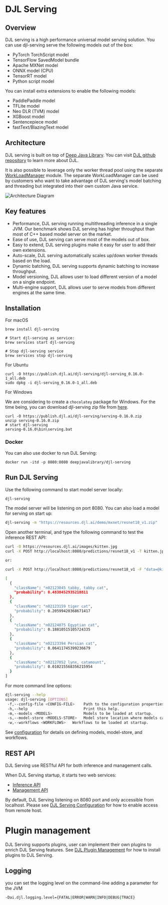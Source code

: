 # DJL Serving

## Overview

DJL serving is a high performance universal model serving solution. You can use djl-serving serve the
following models out of the box:

- PyTorch TorchScript model
- TensorFlow SavedModel bundle
- Apache MXNet model
- ONNX model (CPU)
- TensorRT model
- Python script model

You can install extra extensions to enable the following models:

- PaddlePaddle model
- TFLite model
- Neo DLR (TVM) model
- XGBoost model
- Sentencepiece model
- fastText/BlazingText model

## Architecture

DJL serving is built on top of [Deep Java Library](https://djl.ai). You can visit
[DJL github repository](https://github.com/deepjavalibrary/djl) to learn more about DJL. 

It is also possible to leverage only the worker thread pool using the separate [WorkLoadManager](wlm) module.
The separate WorkLoadManager can be used by customers who want to take advantage of DJL serving's model batching
and threading but integrated into their own custom Java service.

![Architecture Diagram](https://resources.djl.ai/images/djl-serving/architecture.png)

## Key features

- Performance, DJL serving running multithreading inference in a single JVM. Our benchmark shows
DJL serving has higher throughput than most of C++ based model server on the market.
- Ease of use, DJL serving can serve most of the models out of box.
- Easy to extend, DJL serving plugins make it easy for user to add their own extensions.
- Auto-scale, DJL serving automatically scales up/down worker threads based on the load.
- Dynamic batching, DJL serving supports dynamic batching to increase throughput.
- Model versioning, DJL allows user to load different version of a model on a single endpoint.
- Multi-engine support, DJL allows user to serve models from different engines at the same time.

## Installation

For macOS

```
brew install djl-serving

# Start djl-serving as service:
brew services start djl-serving

# Stop djl-serving service
brew services stop djl-serving
```

For Ubuntu

```
curl -O https://publish.djl.ai/djl-serving/djl-serving_0.16.0-1_all.deb
sudo dpkg -i djl-serving_0.16.0-1_all.deb
```

For Windows

We are considering to create a `chocolatey` package for Windows. For the time being, you can 
download djl-serving zip file from [here](https://publish.djl.ai/djl-serving/serving-0.16.0.zip).

```
curl -O https://publish.djl.ai/djl-serving/serving-0.16.0.zip
unzip serving-0.16.0.zip
# start djl-serving
serving-0.16.0\bin\serving.bat
```

### Docker

You can also use docker to run DJL Serving:

```
docker run -itd -p 8080:8080 deepjavalibrary/djl-serving
```

## Run DJL Serving

Use the following command to start model server locally:

```sh
djl-serving
```

The model server will be listening on port 8080. You can also load a model for serving on start up:

```sh
djl-serving -m "https://resources.djl.ai/demo/mxnet/resnet18_v1.zip"
```

Open another terminal, and type the following command to test the inference REST API:

```sh
curl -O https://resources.djl.ai/images/kitten.jpg
curl -X POST http://localhost:8080/predictions/resnet18_v1 -T kitten.jpg

or:

curl -X POST http://localhost:8080/predictions/resnet18_v1 -F "data=@kitten.jpg"

[
  {
    "className": "n02123045 tabby, tabby cat",
    "probability": 0.4838452935218811
  },
  {
    "className": "n02123159 tiger cat",
    "probability": 0.20599420368671417
  },
  {
    "className": "n02124075 Egyptian cat",
    "probability": 0.18810515105724335
  },
  {
    "className": "n02123394 Persian cat",
    "probability": 0.06411745399236679
  },
  {
    "className": "n02127052 lynx, catamount",
    "probability": 0.010215568356215954
  }
]
```

For more command line options:

```sh
djl-serving --help
usage: djl-serving [OPTIONS]
 -f,--config-file <CONFIG-FILE>    Path to the configuration properties file.
 -h,--help                         Print this help.
 -m,--models <MODELS>              Models to be loaded at startup.
 -s,--model-store <MODELS-STORE>   Model store location where models can be loaded.
 -w,--workflows <WORKFLOWS>   Workflows to be loaded at startup.
```

See [configuration](serving/docs/configuration.md) for details on defining models, model-store, and workflows.

## REST API

DJL Serving use RESTful API for both inference and management calls.

When DJL Serving startup, it starts two web services:
* [Inference API](serving/docs/inference_api.md)
* [Management API](serving/docs/management_api.md)

By default, DJL Serving listening on 8080 port and only accessible from localhost.
Please see [DJL Serving Configuration](serving/docs/configuration.md) for how to enable access from remote host.

# Plugin management

DJL Serving supports plugins, user can implement their own plugins to enrich DJL Serving features.
See [DJL Plugin Management](serving/docs/plugin_management.md) for how to install plugins to DJL Serving.

## Logging
you can set the logging level on the command-line adding a parameter for the JVM

```sh
-Dai.djl.logging.level={FATAL|ERROR|WARN|INFO|DEBUG|TRACE}
```
